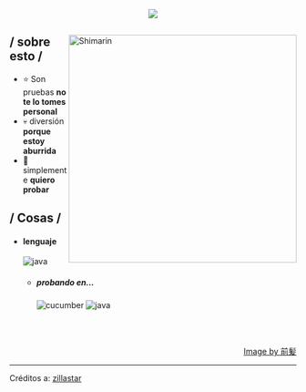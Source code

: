 <p align = center ><img src="[https://i.imgur.com/x6qU1kR.png](https://w0.peakpx.com/wallpaper/311/792/HD-wallpaper-great-konata-cute-hiiragi-kagami-girl-blue-hair-anime-lucky-star-izumi-konata.jpg)"> </p>

<div>

<img align="right" width="400" alt="Shimarin" src="https://i.imgur.com/aNBi8Jf.png"/>

<h2> / sobre esto  /</h2>
  
- ⭐ Son pruebas **no te lo tomes personal**
- 💀 diversión **porque estoy aburrida**
- 👾 simplemente **quiero probar**
  
<h2> / Cosas / </h2>
  
- <h4> lenguaje </h4>
  <img src = "https://media.tenor.com/3uqcn2EY1KwAAAAM/konata-izumi-konata.gif" alt = "java" />

  
  - <h5> probando en... </h5>
    <img src = "https://media.tenor.com/RMHJwHi2dQUAAAAM/konakonagifs-konata-izumi.gif" alt = "cucumber" />
    <img src = "https://media.tenor.com/X51YpCwWbBIAAAAM/konata-brain-less.gif" alt = "java" />

  
  </br></br>
  
<div align="right">
<a href="https://www.pixiv.net/en/users/35069640">Image by 前髪</a>
  </div>
  </div>

------
Créditos a: [zillastar](https://github.com/zillastar)
